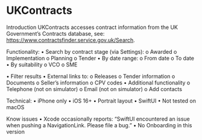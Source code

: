 # UKContracts

Introduction
UKContracts accesses contract information from the UK Government’s Contracts database, see: https://www.contractsfinder.service.gov.uk/Search.

Functionality:
  •	Search by contract stage (via Settings):
    o	Awarded
    o	Implementation
    o	Planning
    o	Tender
  •	By date range:
    o	From date
    o	To date
  •	By suitability
    o	VCO
    o	SME
  
  •	Filter results 
  •	External links to:
    o	Releases
    o	Tender information
    o	Documents
    o	Seller’s information
    o	CPV codes
  •	Additional functionality
    o	Telephone (not on simulator)
    o	Email (not on simulator)
    o	Add contacts

Technical:
  •	iPhone only
  •	iOS 16+
  •	Portrait layout
  •	SwiftUI
  •	Not tested on macOS

Know issues
•	Xcode occasionally reports: “SwiftUI encountered an issue when pushing a NavigationLink. Please file a bug.” 
•	No Onboarding in this version

